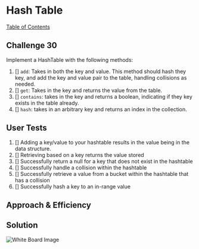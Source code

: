 # Hash Table
[Table of Contents](../../../README.md)
## Challenge 30
Implement a HashTable with the following methods:
1. [] `add`: Takes in both the key and value. This method should hash they key, and add the key and value pair to the table, handling collisions as needed.
2. [] `get`: Takes in the key and returns the value from the table.
3. [] `contains`: takes in the key and returns a boolean, indicating if they key exists in the table already.
4. [] `hash`: takes in an arbitrary key and returns an index in the collection.

## User Tests
1. [] Adding a key/value to your hashtable results in the value being in the data structure.
2. [] Retrieving based on a key returns the value stored
3. [] Successfully return a null for a key that does not exist in the hashtable
4. [] Successfully handle a collision within the hashtable
5. [] Successfully retrieve a value from a bucket within the hashtable that has a collision
6. [] Successfully hash a key to an in-range value

## Approach & Efficiency


## Solution
![White Board Image](../../../assets/hashtable.png)
